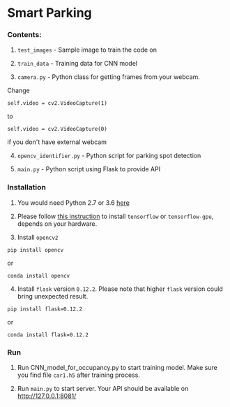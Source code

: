 # Smart Parking

### Contents:

1. `test_images` - Sample image to train the code on

2. `train_data` - Training data for CNN model

3. `camera.py` - Python class for getting frames from your webcam.

Change
```
self.video = cv2.VideoCapture(1)
```
to
```
self.video = cv2.VideoCapture(0)
```
if you don't have external webcam

4. `opencv_identifier.py` - Python script for parking spot detection

5. `main.py` - Python script using Flask to provide API

### Installation

1. You would need Python 2.7 or 3.6 [here](https://www.python.org/downloads/release/python-368/)

2. Please follow [this instruction](https://tensorflow-object-detection-api-tutorial.readthedocs.io/en/latest/install.html) to install `tensorflow` or `tensorflow-gpu`, depends on your hardware.

3. Install `opencv2`
```
pip install opencv
```
or 
```
conda install opencv
```

4. Install `flask` version `0.12.2`. Please note that higher `flask` version could bring unexpected result.

```
pip install flask=0.12.2
```
or 
```
conda install flask=0.12.2
```

### Run

1. Run CNN_model_for_occupancy.py to start training model. Make sure you find file `car1.h5` after training process.

2. Run `main.py` to start server. Your API should be available on http://127.0.0.1:8081/
